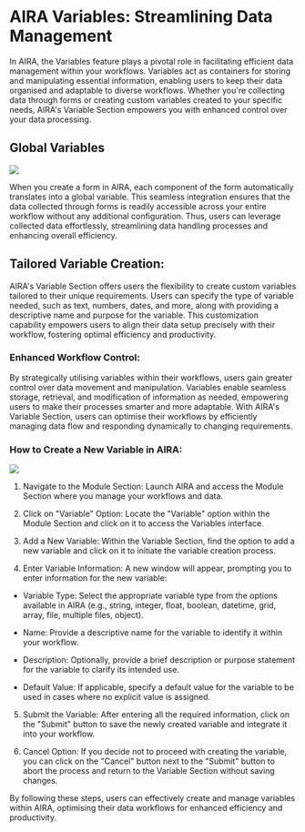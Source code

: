 # AIRA Variables: Streamlining Data Management

In AIRA, the Variables feature plays a pivotal role in facilitating efficient data management within your workflows. Variables act as containers for storing and manipulating essential information, enabling users to keep their data organised and adaptable to diverse workflows. Whether you're collecting data through forms or creating custom variables created to your specific needs, AIRA's Variable Section empowers you with enhanced control over your data processing.

## Global Variables

![](https://lh7-us.googleusercontent.com/-dgoO69n8q2NnFry8gCYoGxZi2L6MAxzUdsVSSy0JDNHuSX6-Pb-VQ0e4_DoXOHjS9HF1WHW_1J63r2Uyem1iacyp1usvjTvjdFox9KLTSFVNqEvxugEEtsfOAZlCIjmga871zHuN3cy7h8LBpghMLY)

When you create a form in AIRA, each component of the form automatically translates into a global variable. This seamless integration ensures that the data collected through forms is readily accessible across your entire workflow without any additional configuration. Thus, users can leverage collected data effortlessly, streamlining data handling processes and enhancing overall efficiency.

## Tailored Variable Creation:

AIRA's Variable Section offers users the flexibility to create custom variables tailored to their unique requirements. Users can specify the type of variable needed, such as text, numbers, dates, and more, along with providing a descriptive name and purpose for the variable. This customization capability empowers users to align their data setup precisely with their workflow, fostering optimal efficiency and productivity.

### Enhanced Workflow Control:

By strategically utilising variables within their workflows, users gain greater control over data movement and manipulation. Variables enable seamless storage, retrieval, and modification of information as needed, empowering users to make their processes smarter and more adaptable. With AIRA's Variable Section, users can optimise their workflows by efficiently managing data flow and responding dynamically to changing requirements.

### How to Create a New Variable in AIRA:

![](https://lh7-us.googleusercontent.com/tJDFDFUPsUpjdvMM022K0cOSM9h-j6yKquoGpQzXtqRvJRtJDmX8PHkG6CjOvHXEnNnOrLwuh0tm78HhN5ykAJIvKsc6tnUnqYxjpMj6l0GSlUkIABD4iTFjMVEQRVMCqsdpdMrVJg8wP7hsOIS8myA)

1. Navigate to the Module Section: Launch AIRA and access the Module Section where you manage your workflows and data.

  

2. Click on "Variable" Option: Locate the "Variable" option within the Module Section and click on it to access the Variables interface.

  

3. Add a New Variable: Within the Variable Section, find the option to add a new variable and click on it to initiate the variable creation process.

  

4. Enter Variable Information: A new window will appear, prompting you to enter information for the new variable:

-   Variable Type: Select the appropriate variable type from the options available in AIRA (e.g., string, integer, float, boolean, datetime, grid, array, file, multiple files, object).
    
-   Name: Provide a descriptive name for the variable to identify it within your workflow.
    
-   Description: Optionally, provide a brief description or purpose statement for the variable to clarify its intended use.
    
-   Default Value: If applicable, specify a default value for the variable to be used in cases where no explicit value is assigned.
    

  

5. Submit the Variable: After entering all the required information, click on the "Submit" button to save the newly created variable and integrate it into your workflow.

  

6. Cancel Option: If you decide not to proceed with creating the variable, you can click on the "Cancel" button next to the "Submit" button to abort the process and return to the Variable Section without saving changes.

  

By following these steps, users can effectively create and manage variables within AIRA, optimising their data workflows for enhanced efficiency and productivity.
